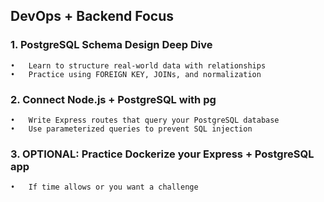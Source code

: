 ## DevOps + Backend Focus

### 1. PostgreSQL Schema Design Deep Dive

    •	Learn to structure real-world data with relationships
    •	Practice using FOREIGN KEY, JOINs, and normalization

### 2. Connect Node.js + PostgreSQL with pg

    •	Write Express routes that query your PostgreSQL database
    •	Use parameterized queries to prevent SQL injection

### 3. OPTIONAL: Practice Dockerize your Express + PostgreSQL app

    •	If time allows or you want a challenge
